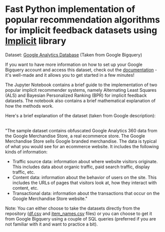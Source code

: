 # Fast Python implementation of popular recommendation algorithms for implicit feedback datasets using [Implicit](https://implicit.readthedocs.io/en/latest/quickstart.html) library

Dataset: [Google Analytics Database](https://support.google.com/analytics/answer/7586738?hl=en) (Taken from Google Bigquery)

If you want to have more information on how to set up your Google Bigquery account and access this dataset, check out the [documentation](https://cloud.google.com/bigquery/docs/) - it's well-made and it allows you to get started in a few minutes!

The Jupyter Notebook contains a brief guide to the implementation of two popular implicit recommender systems, namely Alternating Least Squares (ALS) and Bayesian Personalized Ranking (BPR) for implicit feedback datasets. The notebook also contains a brief mathematical explanation of how the methods work.

Here's a brief explanation of the dataset (taken from Google description): <br><br>

"The sample dataset contains obfuscated Google Analytics 360 data from the Google Merchandise Store, a real ecommerce store. The Google Merchandise Store sells Google branded merchandise. The data is typical of what you would see for an ecommerce website. It includes the following kinds of information:

- Traffic source data: information about where website visitors originate. This includes data about organic traffic, paid search traffic, display traffic, etc.
- Content data: information about the behavior of users on the site. This includes the URLs of pages that visitors look at, how they interact with content, etc.
- Transactional data: information about the transactions that occur on the Google Merchandise Store website."

Note: You can either choose to take the datasets directly from the repository ([df.csv](https://github.com/gabrielebrunini/Recommender_system_implicit/blob/master/df.csv) and [item_names.csv](https://github.com/gabrielebrunini/Recommender_system_implicit/blob/master/item_names.csv) files) or you can choose to get it from Google Bigquery using a couple of SQL queries (preferred if you are not familiar with it and want to practice a bit).

